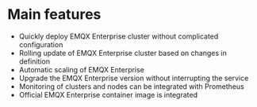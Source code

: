# Main features

- Quickly deploy EMQX Enterprise cluster without complicated configuration
- Rolling update of EMQX Enterprise cluster based on changes in definition
- Automatic scaling of EMQX Enterprise
- Upgrade the EMQX Enterprise version without interrupting the service
- Monitoring of clusters and nodes can be integrated with Prometheus
- Official EMQX Enterprise container image is integrated